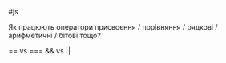 #js

Як працюють оператори присвоєння / порівняння / рядкові / арифметичні / бітові тощо?

== vs ===
&& vs ||
